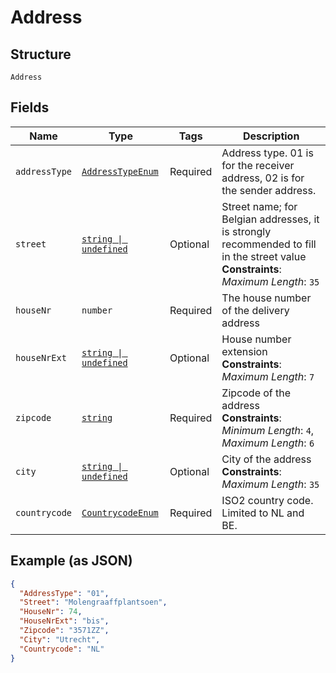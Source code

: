 
# Address

## Structure

`Address`

## Fields

| Name | Type | Tags | Description |
|  --- | --- | --- | --- |
| `addressType` | [`AddressTypeEnum`](../../doc/models/address-type-enum.md) | Required | Address type. 01 is for the receiver address, 02 is for the sender address. |
| `street` | [`string \| undefined`](../../doc/models/string-enum.md) | Optional | Street name; for Belgian addresses, it is strongly recommended to fill in the  street value<br>**Constraints**: *Maximum Length*: `35` |
| `houseNr` | `number` | Required | The house number of the delivery address |
| `houseNrExt` | [`string \| undefined`](../../doc/models/string-enum.md) | Optional | House number extension<br>**Constraints**: *Maximum Length*: `7` |
| `zipcode` | [`string`](../../doc/models/string-enum.md) | Required | Zipcode of the address<br>**Constraints**: *Minimum Length*: `4`, *Maximum Length*: `6` |
| `city` | [`string \| undefined`](../../doc/models/string-enum.md) | Optional | City of the address<br>**Constraints**: *Maximum Length*: `35` |
| `countrycode` | [`CountrycodeEnum`](../../doc/models/countrycode-enum.md) | Required | ISO2 country code. Limited to NL and BE. |

## Example (as JSON)

```json
{
  "AddressType": "01",
  "Street": "Molengraaffplantsoen",
  "HouseNr": 74,
  "HouseNrExt": "bis",
  "Zipcode": "3571ZZ",
  "City": "Utrecht",
  "Countrycode": "NL"
}
```

